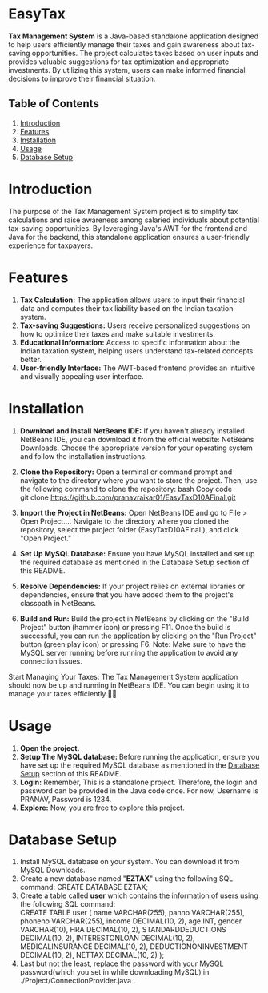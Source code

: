 # EasyTax
<p><b>Tax Management System</b> is a Java-based standalone application designed to help users efficiently manage their taxes and gain awareness about tax-saving opportunities. The project calculates taxes based on user inputs and provides valuable suggestions for tax optimization and appropriate investments. By utilizing this system, users can make informed financial decisions to improve their financial situation.</p>

## Table of Contents
1. [Introduction](#introduction)
2. [Features](#features)
3. [Installation](#installation)
4. [Usage](#usage)
5. [Database Setup](#database-setup)


# Introduction
The purpose of the Tax Management System project is to simplify tax calculations and raise awareness among salaried individuals about potential tax-saving opportunities. By leveraging Java's AWT for the frontend and Java for the backend, this standalone application ensures a user-friendly experience for taxpayers.

# Features
<ol>
<li><b>Tax Calculation:</b> The application allows users to input their financial data and computes their tax liability based on the Indian taxation system.</li>
<li><b>Tax-saving Suggestions:</b> Users receive personalized suggestions on how to optimize their taxes and make suitable investments.</li>
<li><b>Educational Information:</b> Access to specific information about the Indian taxation system, helping users understand tax-related concepts better.</li>
<li><b>User-friendly Interface:</b> The AWT-based frontend provides an intuitive and visually appealing user interface.</li>
</ol>

# Installation
1. <b>Download and Install NetBeans IDE:</b>
If you haven't already installed NetBeans IDE, you can download it from the official website: NetBeans Downloads. Choose the appropriate version for your operating system and follow the installation instructions.

2. <b>Clone the Repository:</b>
Open a terminal or command prompt and navigate to the directory where you want to store the project. Then, use the following command to clone the repository:
bash
Copy code<br>
git clone https://github.com/pranavraikar01/EasyTaxD10AFinal.git

3. <b>Import the Project in NetBeans:</b>
Open NetBeans IDE and go to File > Open Project.... Navigate to the directory where you cloned the repository, select the project folder (EasyTaxD10AFinal
), and click "Open Project."

4. <b>Set Up MySQL Database:</b>
Ensure you have MySQL installed and set up the required database as mentioned in the Database Setup section of this README.

5. <b>Resolve Dependencies:</b>
If your project relies on external libraries or dependencies, ensure that you have added them to the project's classpath in NetBeans.

6. <b>Build and Run:</b>
Build the project in NetBeans by clicking on the "Build Project" button (hammer icon) or pressing F11. Once the build is successful, you can run the application by clicking on the "Run Project" button (green play icon) or pressing F6.
Note: Make sure to have the MySQL server running before running the application to avoid any connection issues.

Start Managing Your Taxes:
The Tax Management System application should now be up and running in NetBeans IDE. You can begin using it to manage your taxes efficiently.🎉🎉


# Usage
1. <b>Open the project.</b>
2. <b>Setup The MySQL database: </b>
Before running the application, ensure you have set up the required MySQL database as mentioned in the [Database Setup](#database-setup) section of this README.
3. <b>Login:</b>
Remember, This is a standalone project. Therefore, the login and password can be provided in the Java code once.
For now, Username is PRANAV, Password is 1234.
4. <b>Explore:</b>
Now, you are free to explore this project.

# Database Setup
1. Install MySQL database on your system. You can download it from MySQL Downloads.
2. Create a new database named "<b>EZTAX</b>" using the following SQL command:
CREATE DATABASE EZTAX;
3. Create a table called <b>user</b> which contains the information of users using the following SQL command:<br>
   CREATE TABLE user (
  name VARCHAR(255),
  panno VARCHAR(255),
  phoneno VARCHAR(255),
  income DECIMAL(10, 2),
  age INT,
  gender VARCHAR(10),
  HRA DECIMAL(10, 2),
  STANDARDDEDUCTIONS DECIMAL(10, 2),
  INTERESTONLOAN DECIMAL(10, 2),
  MEDICALINSURANCE DECIMAL(10, 2),
  DEDUCTIONONINVESTMENT DECIMAL(10, 2),
  NETTAX DECIMAL(10, 2)
);<br>
4. Last but not the least, replace the password with your MySQL password(which you set in while downloading MySQL) in  ./Project/ConnectionProvider.java .
